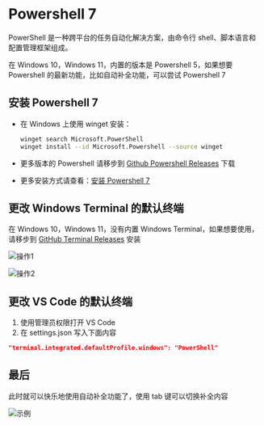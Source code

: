 # Powershell 7

PowerShell 是一种跨平台的任务自动化解决方案，由命令行 shell、脚本语言和配置管理框架组成。

在 Windows 10，Windows 11，内置的版本是 Powershell 5，如果想要 Powershell 的最新功能，比如自动补全功能，可以尝试 Powershell 7

## 安装 Powershell 7

- 在 Windows 上使用 winget 安装：

  ```sh
  winget search Microsoft.PowerShell
  winget install --id Microsoft.Powershell --source winget
  ```

- 更多版本的 Powershell 请移步到 [Github Powershell Releases](https://github.com/PowerShell/PowerShell/releases) 下载
- 更多安装方式请查看：[安装 Powershell 7](https://learn.microsoft.com/zh-cn/powershell/scripting/install/installing-powershell-on-windows?view=powershell-7.4)

## 更改 Windows Terminal 的默认终端

在 Windows 10，Windows 11，没有内置 Windows Terminal，如果想要使用，请移步到 [GitHub Terminal Releases](https://github.com/microsoft/terminal/releases) 安装

![操作1](/windows-terminal-default-to-powershell7-1.png)

![操作2](/windows-terminal-default-to-powershell7-2.png)

## 更改 VS Code 的默认终端

1. 使用管理员权限打开 VS Code
2. 在 settings.json 写入下面内容

  ```json
  "terminal.integrated.defaultProfile.windows": "PowerShell"
  ```

## 最后

此时就可以快乐地使用自动补全功能了，使用 tab 键可以切换补全内容

![示例](/auto-complete.png)
